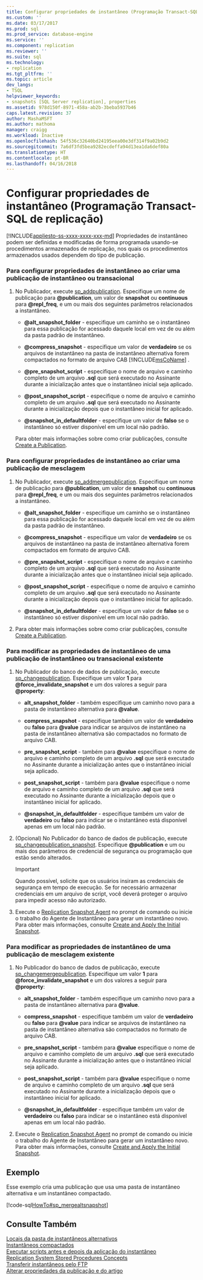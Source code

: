 ```yaml
---
title: Configurar propriedades de instantâneo (Programação Transact-SQL de replicação) | Microsoft Docs
ms.custom: ''
ms.date: 03/17/2017
ms.prod: sql
ms.prod_service: database-engine
ms.service: ''
ms.component: replication
ms.reviewer: ''
ms.suite: sql
ms.technology:
- replication
ms.tgt_pltfrm: ''
ms.topic: article
dev_langs:
- TSQL
helpviewer_keywords:
- snapshots [SQL Server replication], properties
ms.assetid: 978d150f-8971-458a-ab2b-3beba5937b46
caps.latest.revision: 37
author: MashaMSFT
ms.author: mathoma
manager: craigg
ms.workload: Inactive
ms.openlocfilehash: 54f536c32640bd24195eea00e3df314f9a02b9d2
ms.sourcegitcommit: 7a6df3fd5bea9282ecdeffa94d13ea1da6def80a
ms.translationtype: HT
ms.contentlocale: pt-BR
ms.lasthandoff: 04/16/2018
---
```

# <a name="configure-snapshot-properties-replication-transact-sql-programming"></a>Configurar propriedades de instantâneo (Programação Transact-SQL de replicação)
[!INCLUDE[appliesto-ss-xxxx-xxxx-xxx-md](../../../includes/appliesto-ss-xxxx-xxxx-xxx-md.md)]
  Propriedades de instantâneo podem ser definidas e modificadas de forma programada usando-se procedimentos armazenados de replicação, nos quais os procedimentos armazenados usados dependem do tipo de publicação.  
  
### <a name="to-configure-snapshot-properties-when-creating-a-snapshot-or-transactional-publication"></a>Para configurar propriedades de instantâneo ao criar uma publicação de instantâneo ou transacional  
  
1.  No Publicador, execute [sp_addpublication](../../../relational-databases/system-stored-procedures/sp-addpublication-transact-sql.md). Especifique um nome de publicação para **@publication**, um valor de **snapshot** ou **continuous** para **@repl_freq**, e um ou mais dos seguintes parâmetros relacionados a instantâneo.  
  
    -   **@alt_snapshot_folder** - especifique um caminho se o instantâneo para essa publicação for acessado daquele local em vez de ou além da pasta padrão de instantâneo.  
  
    -   **@compress_snapshot** - especifique um valor de **verdadeiro** se os arquivos de instantâneo na pasta de instantâneo alternativa forem compactados no formato de arquivo CAB [!INCLUDE[msCoName](../../../includes/msconame-md.md)] .  
  
    -   **@pre_snapshot_script** - especifique o nome de arquivo e caminho completo de um arquivo **.sql** que será executado no Assinante durante a inicialização antes que o instantâneo inicial seja aplicado.  
  
    -   **@post_snapshot_script** - especifique o nome de arquivo e caminho completo de um arquivo **.sql** que será executado no Assinante durante a inicialização depois que o instantâneo inicial for aplicado.  
  
    -   **@snapshot_in_defaultfolder** - especifique um valor de **falso** se o instantâneo só estiver disponível em um local não padrão.  
  
     Para obter mais informações sobre como criar publicações, consulte [Create a Publication](../../../relational-databases/replication/publish/create-a-publication.md).  
  
### <a name="to-configure-snapshot-properties-when-creating-a-merge-publication"></a>Para configurar propriedades de instantâneo ao criar uma publicação de mesclagem  
  
1.  No Publicador, execute [sp_addmergepublication](../../../relational-databases/system-stored-procedures/sp-addmergepublication-transact-sql.md). Especifique um nome de publicação para **@publication**, um valor de **snapshot** ou **continuous** para **@repl_freq**, e um ou mais dos seguintes parâmetros relacionados a instantâneo.  
  
    -   **@alt_snapshot_folder** - especifique um caminho se o instantâneo para essa publicação for acessado daquele local em vez de ou além da pasta padrão de instantâneo.  
  
    -   **@compress_snapshot** - especifique um valor de **verdadeiro** se os arquivos de instantâneo na pasta de instantâneo alternativa forem compactados em formato de arquivo CAB.  
  
    -   **@pre_snapshot_script** - especifique o nome de arquivo e caminho completo de um arquivo **.sql** que será executado no Assinante durante a inicialização antes que o instantâneo inicial seja aplicado.  
  
    -   **@post_snapshot_script** - especifique o nome de arquivo e caminho completo de um arquivo **.sql** que será executado no Assinante durante a inicialização depois que o instantâneo inicial for aplicado.  
  
    -   **@snapshot_in_defaultfolder** - especifique um valor de **falso** se o instantâneo só estiver disponível em um local não padrão.  
  
2.  Para obter mais informações sobre como criar publicações, consulte [Create a Publication](../../../relational-databases/replication/publish/create-a-publication.md).  
  
### <a name="to-modify-snapshot-properties-of-an-existing-snapshot-or-transactional-publication"></a>Para modificar as propriedades de instantâneo de uma publicação de instantâneo ou transacional existente  
  
1.  No Publicador do banco de dados de publicação, execute [sp_changepublication](../../../relational-databases/system-stored-procedures/sp-changepublication-transact-sql.md). Especifique um valor **1** para **@force_invalidate_snapshot** e um dos valores a seguir para **@property**:  
  
    -   **alt_snapshot_folder** - também especifique um caminho novo para a pasta de instantâneo alternativa para **@value**.  
  
    -   **compress_snapshot** - especifique também um valor de **verdadeiro** ou **falso** para **@value** para indicar se arquivos de instantâneo na pasta de instantâneo alternativa são compactados no formato de arquivo CAB.  
  
    -   **pre_snapshot_script** - também para **@value** especifique o nome de arquivo e caminho completo de um arquivo **.sql** que será executado no Assinante durante a inicialização antes que o instantâneo inicial seja aplicado.  
  
    -   **post_snapshot_script** - também para **@value** especifique o nome de arquivo e caminho completo de um arquivo **.sql** que será executado no Assinante durante a inicialização depois que o instantâneo inicial for aplicado.  
  
    -   **@snapshot_in_defaultfolder** - especifique também um valor de **verdadeiro** ou **falso** para indicar se o instantâneo está disponível apenas em um local não padrão.  
  
2.  (Opcional) No Publicador do banco de dados de publicação, execute [sp_changepublication_snapshot](../../../relational-databases/system-stored-procedures/sp-changepublication-snapshot-transact-sql.md). Especifique **@publication** e um ou mais dos parâmetros de credencial de segurança ou programação que estão sendo alterados.  
  
    > [!IMPORTANT]  
    >  Quando possível, solicite que os usuários insiram as credenciais de segurança em tempo de execução. Se for necessário armazenar credenciais em um arquivo de script, você deverá proteger o arquivo para impedir acesso não autorizado.  
  
3.  Execute o [Replication Snapshot Agent](../../../relational-databases/replication/agents/replication-snapshot-agent.md) no prompt de comando ou inicie o trabalho do Agente de Instantâneo para gerar um instantâneo novo. Para obter mais informações, consulte [Create and Apply the Initial Snapshot](../../../relational-databases/replication/create-and-apply-the-initial-snapshot.md).  
  
### <a name="to-modify-snapshot-properties-of-an-existing-merge-publication"></a>Para modificar as propriedades de instantâneo de uma publicação de mesclagem existente  
  
1.  No Publicador do banco de dados de publicação, execute [sp_changemergepublication](../../../relational-databases/system-stored-procedures/sp-changemergepublication-transact-sql.md). Especifique um valor **1** para **@force_invalidate_snapshot** e um dos valores a seguir para **@property**:  
  
    -   **alt_snapshot_folder** - também especifique um caminho novo para a pasta de instantâneo alternativa para **@value**.  
  
    -   **compress_snapshot** - especifique também um valor de **verdadeiro** ou **falso** para **@value** para indicar se arquivos de instantâneo na pasta de instantâneo alternativa são compactados no formato de arquivo CAB.  
  
    -   **pre_snapshot_script** - também para **@value** especifique o nome de arquivo e caminho completo de um arquivo **.sql** que será executado no Assinante durante a inicialização antes que o instantâneo inicial seja aplicado.  
  
    -   **post_snapshot_script** - também para **@value** especifique o nome de arquivo e caminho completo de um arquivo **.sql** que será executado no Assinante durante a inicialização depois que o instantâneo inicial for aplicado.  
  
    -   **@snapshot_in_defaultfolder** - especifique também um valor de **verdadeiro** ou **falso** para indicar se o instantâneo está disponível apenas em um local não padrão.  
  
2.  Execute o [Replication Snapshot Agent](../../../relational-databases/replication/agents/replication-snapshot-agent.md) no prompt de comando ou inicie o trabalho do Agente de Instantâneo para gerar um instantâneo novo. Para obter mais informações, consulte [Create and Apply the Initial Snapshot](../../../relational-databases/replication/create-and-apply-the-initial-snapshot.md).  
  
## <a name="example"></a>Exemplo  
 Esse exemplo cria uma publicação que usa uma pasta de instantâneo alternativa e um instantâneo compactado.  
  
 [!code-sql[HowTo#sp_mergealtsnapshot](../../../relational-databases/replication/codesnippet/tsql/configure-snapshot-prope_1.sql)]  
  
## <a name="see-also"></a>Consulte Também  
 [Locais da pasta de instantâneos alternativos](../../../relational-databases/replication/alternate-snapshot-folder-locations.md)   
 [Instantâneos compactados](../../../relational-databases/replication/compressed-snapshots.md)   
 [Executar scripts antes e depois da aplicação do instantâneo](../../../relational-databases/replication/execute-scripts-before-and-after-the-snapshot-is-applied.md)   
 [Replication System Stored Procedures Concepts](../../../relational-databases/replication/concepts/replication-system-stored-procedures-concepts.md)   
 [Transferir instantâneos pelo FTP](../../../relational-databases/replication/transfer-snapshots-through-ftp.md)   
 [Alterar propriedades da publicação e do artigo](../../../relational-databases/replication/publish/change-publication-and-article-properties.md)  
  
  

